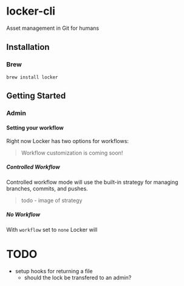 # locker-cli
Asset management in Git for humans

## Installation
### Brew
```shell
brew install locker
```

## Getting Started
### Admin

#### Setting your workflow
Right now Locker has two options for workflows:
> Workflow customization is coming soon!

##### Controlled Workflow
Controlled workflow mode will use the built-in strategy for managing branches, commits, and pushes.
> todo - image of strategy

##### No Workflow
With `workflow` set to `none` Locker will 


# TODO
- setup hooks for returning a file
  - should the lock be transfered to an admin?
